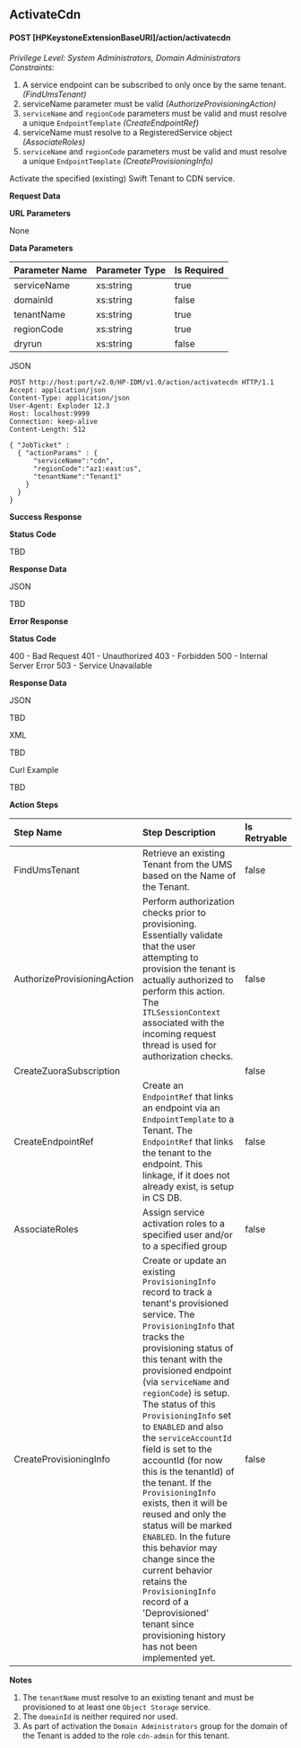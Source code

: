 ## ActivateCdn
#### POST [HPKeystoneExtensionBaseURI]/action/activatecdn
*Privilege Level: System Administrators, Domain Administrators*  
*Constraints:* 
 
1.  A service endpoint can be subscribed to only once by the same tenant. _(FindUmsTenant)_  
2.  serviceName parameter must be valid _(AuthorizeProvisioningAction)_  
3.  ```serviceName``` and ```regionCode``` parameters must be valid and must resolve a unique ```EndpointTemplate``` _(CreateEndpointRef)_  
4.  serviceName must resolve to a RegisteredService object _(AssociateRoles)_  
5.  ```serviceName``` and ```regionCode``` parameters must be valid and must resolve a unique ```EndpointTemplate``` _(CreateProvisioningInfo)_  


Activate the specified (existing) Swift Tenant to CDN service.

**Request Data**  

**URL Parameters**

None

**Data Parameters**

|Parameter Name|Parameter Type|Is Required|
|:-|:-|:-|
|serviceName|xs:string|true|
|domainId|xs:string|false|
|tenantName|xs:string|true|
|regionCode|xs:string|true|
|dryrun|xs:string|false|

JSON

```
POST http://host:port/v2.0/HP-IDM/v1.0/action/activatecdn HTTP/1.1
Accept: application/json
Content-Type: application/json
User-Agent: Exploder 12.3
Host: localhost:9999
Connection: keep-alive
Content-Length: 512

{ "JobTicket" :
  { "actionParams" : {
      "serviceName":"cdn",
      "regionCode":"az1:east:us",
      "tenantName":"Tenant1"
    }
  }
}
```
**Success Response**

**Status Code**

TBD

**Response Data**

JSON

TBD

**Error Response**

**Status Code**

400 - Bad Request
401 - Unauthorized
403 - Forbidden
500 - Internal Server Error
503 - Service Unavailable

**Response Data**

JSON

TBD  

XML

TBD  

Curl Example

TBD

**Action Steps**

|Step Name|Step Description|Is Retryable|
|:-|:-|:-|
|FindUmsTenant|Retrieve an existing Tenant from the UMS based on the Name of the Tenant.|false|
|AuthorizeProvisioningAction|Perform authorization checks prior to provisioning. Essentially validate that the user attempting to provision the tenant is actually authorized to perform this action. The ```ITLSessionContext``` associated with the incoming request thread is used for authorization checks.|false|
|CreateZuoraSubscription| |false|
|CreateEndpointRef|Create an ```EndpointRef``` that links an endpoint via an ```EndpointTemplate``` to a Tenant. The ```EndpointRef``` that links the tenant to the endpoint. This linkage, if it does not already exist, is setup in CS DB. | false |
| AssociateRoles | Assign service activation roles to a specified user and/or to a specified group | false |
| CreateProvisioningInfo | Create or update an existing ```ProvisioningInfo``` record to track a tenant's provisioned service.  The ```ProvisioningInfo``` that tracks the provisioning status of this tenant with the provisioned endpoint (via ```serviceName``` and ```regionCode```) is setup.  The status of this ```ProvisioningInfo``` set to ```ENABLED``` and also the ```serviceAccountId``` field is set to the accountId (for now this is the tenantId) of the tenant.  If the ```ProvisioningInfo``` exists, then it will be reused and only the status will be marked ```ENABLED```.  In the future this behavior may change since the current behavior retains the ```ProvisioningInfo``` record of a 'Deprovisioned' tenant since provisioning history has not been implemented yet. | false |

**Notes**

1.  The ```tenantName``` must resolve to an existing tenant and must be provisioned to at least one ```Object Storage``` service.
2.  The ```domainId``` is neither required nor used.
3.  As part of activation the ```Domain Administrators``` group for the domain of the Tenant is added to the role ```cdn-admin``` for this tenant.


